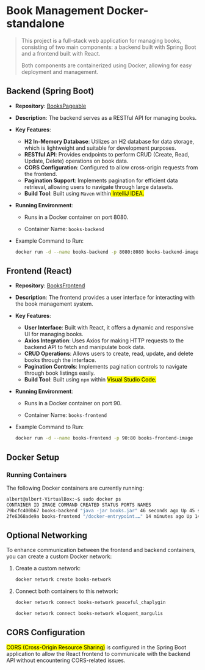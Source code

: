 # Book Management Docker-standalone

> This project is a full-stack web application for managing books, consisting of two main components: a backend built with Spring Boot and a frontend built with React.
> 
> Both components are containerized using Docker, allowing for easy deployment and management.

## Backend (Spring Boot)

- **Repository**: [BooksPageable](https://github.com/AlbertProfe/BooksPageable)

- **Description**: The backend serves as a RESTful API for managing books.

- **Key Features**:
  
  - **H2 In-Memory Database**: Utilizes an H2 database for data storage, which is lightweight and suitable for development purposes.
  - **RESTful API**: Provides endpoints to perform CRUD (Create, Read, Update, Delete) operations on book data.
  - **CORS Configuration**: Configured to allow cross-origin requests from the frontend.
  - **Pagination Support**: Implements pagination for efficient data retrieval, allowing users to navigate through large datasets.
  - **Build Tool**: Built using `Maven` within<mark> IntelliJ IDEA.</mark>

- **Running Environment**:
  
  - Runs in a Docker container on port 8080.
  
  - Container Name: `books-backend`

- Example Command to Run:
  
  ```bash
  docker run -d --name books-backend -p 8080:8080 books-backend-image
  ```

## Frontend (React)

- **Repository**: [BooksFrontend](https://github.com/AlbertProfe/BooksFrontend)

- **Description**: The frontend provides a user interface for interacting with the book management system.

- **Key Features**:
  
  - **User Interface**: Built with React, it offers a dynamic and responsive UI for managing books.
  - **Axios Integration**: Uses Axios for making HTTP requests to the backend API to fetch and manipulate book data.
  - **CRUD Operations**: Allows users to create, read, update, and delete books through the interface.
  - **Pagination Controls**: Implements pagination controls to navigate through book listings easily.
  - **Build Tool**: Built using `npm` within <mark>Visual Studio Code.</mark>

- **Running Environment**:
  
  - Runs in a Docker container on port 90.
  
  - Container Name: `books-frontend`

- Example Command to Run:
  
  ```bash
  docker run -d --name books-frontend -p 90:80 books-frontend-image
  ```

## Docker Setup

### Running Containers

The following Docker containers are currently running:

```bash
albert@albert-VirtualBox:~$ sudo docker ps
CONTAINER ID IMAGE COMMAND CREATED STATUS PORTS NAMES
79bcfc400b67 books-backend "java -jar books.jar" 46 seconds ago Up 45 seconds 0.0.0.0:8080->8080/tcp, :::8080->8080/tcp peaceful_chaplygin
2fe6368ade9a books-frontend "/docker-entrypoint.…" 14 minutes ago Up 14 minutes 0.0.0.0:90->80/tcp, [::]:90->80/tcp eloquent_margulis
```

## Optional Networking

To enhance communication between the frontend and backend containers, you can create a custom Docker network:

1. Create a custom network:
   
   ```bash
   docker network create books-network
   ```

2. Connect both containers to this network:
   
   ```bash
   docker network connect books-network peaceful_chaplygin
   
   docker network connect books-network eloquent_margulis
   ```

## CORS Configuration

<mark>CORS (Cross-Origin Resource Sharing)</mark> is configured in the Spring Boot application to allow the React frontend to communicate with the backend API without encountering CORS-related issues.
